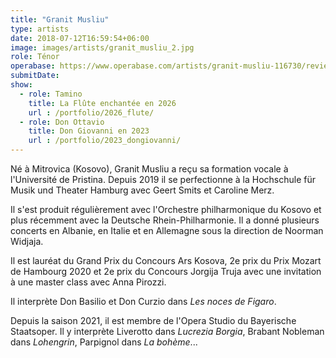 ```yaml
---
title: "Granit Musliu"
type: artists
date: 2018-07-12T16:59:54+06:00
image: images/artists/granit_musliu_2.jpg
role: Ténor
operabase: https://www.operabase.com/artists/granit-musliu-116730/reviews/fr
submitDate: 
show:
  - role: Tamino
    title: La Flûte enchantée en 2026
    url : /portfolio/2026_flute/
  - role: Don Ottavio
    title: Don Giovanni en 2023
    url : /portfolio/2023_dongiovanni/
---
```


Né à Mitrovica (Kosovo), Granit Musliu a reçu sa formation vocale à l'Université de Pristina. Depuis 2019 il se perfectionne à la Hochschule für Musik und Theater Hamburg avec Geert Smits et Caroline Merz.

Il s'est produit régulièrement avec l'Orchestre philharmonique du Kosovo et plus récemment avec la Deutsche Rhein-Philharmonie. Il a donné plusieurs concerts en Albanie, en Italie et en Allemagne sous la direction de Noorman Widjaja.

Il est lauréat du Grand Prix du Concours Ars Kosova, 2e prix du Prix Mozart de Hambourg 2020 et 2e prix du Concours Jorgija Truja avec une invitation à une master class avec Anna Pirozzi.

Il interprète Don Basilio et Don Curzio dans *Les noces de Figaro*.

Depuis la saison 2021, il est membre de l'Opera Studio du Bayerische Staatsoper. Il y interprète Liverotto dans *Lucrezia Borgia*, Brabant Nobleman dans *Lohengrin*, Parpignol dans *La bohème*...
